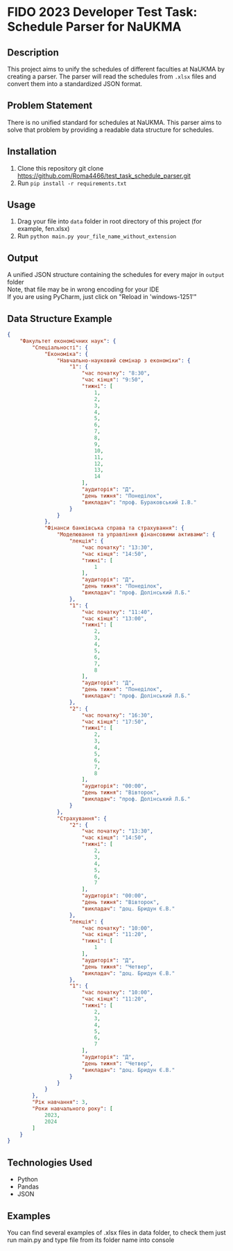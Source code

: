 # FIDO 2023 Developer Test Task: Schedule Parser for NaUKMA

## Description

This project aims to unify the schedules of different faculties at NaUKMA by creating a parser. The parser will read the
schedules from `.xlsx` files and convert them into a standardized JSON format.

## Problem Statement

There is no unified standard for schedules at NaUKMA. This parser aims to solve that problem by providing a readable
data structure for schedules.

## Installation

1. Clone this repository
   git clone https://github.com/Roma4466/test_task_schedule_parser.git
2. Run `pip install -r requirements.txt`

## Usage

1. Drag your file into `data` folder in root directory of this project (for example, fen.xlsx)
2. Run `python main.py your_file_name_without_extension`

## Output

A unified JSON structure containing the schedules for every major in `output` folder<br>
Note, that file may be in wrong encoding for your IDE<br>
If you are using PyCharm, just click on "Reload in 'windows-1251'"

## Data Structure Example

```json
{
    "Факультет економічних наук": {
        "Спеціальності": {
            "Економіка": {
                "Навчально-науковий семінар з економіки": {
                    "1": {
                        "час початку": "8:30",
                        "час кінця": "9:50",
                        "тижні": [
                            1,
                            2,
                            3,
                            4,
                            5,
                            6,
                            7,
                            8,
                            9,
                            10,
                            11,
                            12,
                            13,
                            14
                        ],
                        "аудиторія": "Д",
                        "день тижня": "Понеділок",
                        "викладач": "проф. Бураковський І.В."
                    }
                }
            },
            "Фінанси банківська справа та страхування": {
                "Моделювання та управління фінансовими активами": {
                    "лекція": {
                        "час початку": "13:30",
                        "час кінця": "14:50",
                        "тижні": [
                            1
                        ],
                        "аудиторія": "Д",
                        "день тижня": "Понеділок",
                        "викладач": "проф. Долінський Л.Б."
                    },
                    "1": {
                        "час початку": "11:40",
                        "час кінця": "13:00",
                        "тижні": [
                            2,
                            3,
                            4,
                            5,
                            6,
                            7,
                            8
                        ],
                        "аудиторія": "Д",
                        "день тижня": "Понеділок",
                        "викладач": "проф. Долінський Л.Б."
                    },
                    "2": {
                        "час початку": "16:30",
                        "час кінця": "17:50",
                        "тижні": [
                            2,
                            3,
                            4,
                            5,
                            6,
                            7,
                            8
                        ],
                        "аудиторія": "00:00",
                        "день тижня": "Вівторок",
                        "викладач": "проф. Долінський Л.Б."
                    }
                },
                "Страхування": {
                    "2": {
                        "час початку": "13:30",
                        "час кінця": "14:50",
                        "тижні": [
                            2,
                            3,
                            4,
                            5,
                            6,
                            7
                        ],
                        "аудиторія": "00:00",
                        "день тижня": "Вівторок",
                        "викладач": "доц. Бридун Є.В."
                    },
                    "лекція": {
                        "час початку": "10:00",
                        "час кінця": "11:20",
                        "тижні": [
                            1
                        ],
                        "аудиторія": "Д",
                        "день тижня": "Четвер",
                        "викладач": "доц. Бридун Є.В."
                    },
                    "1": {
                        "час початку": "10:00",
                        "час кінця": "11:20",
                        "тижні": [
                            2,
                            3,
                            4,
                            5,
                            6,
                            7
                        ],
                        "аудиторія": "Д",
                        "день тижня": "Четвер",
                        "викладач": "доц. Бридун Є.В."
                    }
                }
            }
        },
        "Рік навчання": 3,
        "Роки навчального року": [
            2023,
            2024
        ]
    }
}
```

## Technologies Used

+ Python
+ Pandas
+ JSON

## Examples

You can find several examples of .xlsx files in data folder, to check them just run main.py and type file from its
folder name into console 
